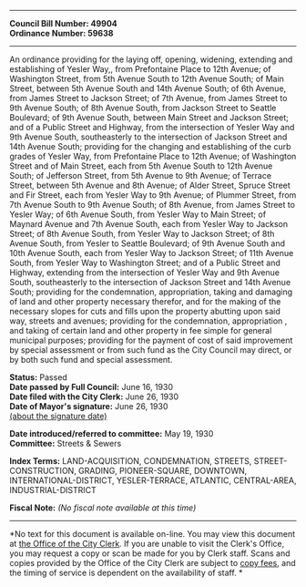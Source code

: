 * * * * *  
  
**Council Bill Number: [](#h0)[](#h2)49904**   
**Ordinance Number: 59638**  
  
* * * * *  
  
An ordinance providing for the laying off, opening, widening, extending and establishing of Yesler Way,, from Prefontaine Place to 12th Avenue; of Washington Street, from 5th Avenue South to 12th Avenue South; of Main Street, between 5th Avenue South and 14th Avenue South; of 6th Avenue, from James Street to Jackson Street; of 7th Avenue, from James Street to 9th Avenue South; of 8th Avenue South, from Jackson Street to Seattle Boulevard; of 9th Avenue South, between Main Street and Jackson Street; and of a Public Street and Highway, from the intersection of Yesler Way and 9th Avenue South, southeasterly to the intersection of Jackson Street and 14th Avenue South; providing for the changing and establishing of the curb grades of Yesler Way, from Prefontaine Place to 12th Avenue; of Washington Street and of Main Street, each from 5th Avenue South to 12th Avenue South; of Jefferson Street, from 5th Avenue to 9th Avenue; of Terrace Street, between 5th Avenue and 8th Avenue; of Alder Street, Spruce Street and Fir Street, each from Yesler Way to 9th Avenue; of Plummer Street, from 7th Avenue South to 9th Avenue South; of 8th Avenue, from James Street to Yesler Way; of 6th Avenue South, from Yesler Way to Main Street; of Maynard Avenue and 7th Avenue South, each from Yesler Way to Jackson Street; of 8th Avenue South, from Yesler Way to Jackson Street; of 8th Avenue South, from Yesler to Seattle Boulevard; of 9th Avenue South and 10th Avenue South, each from Yesler Way to Jackson Street; of 11th Avenue South, from Yesler Way to Washington Street; and of a Public Street and Highway, extending from the intersection of Yesler Way and 9th Avenue South, southeasterly to the intersection of Jackson Street and 14th Avenue South; providing for the condemnation, appropriation, taking and damaging of land and other property necessary therefor, and for the making of the necessary slopes for cuts and fills upon the property abutting upon said way, streets and avenues; providing for the condemnation, appropriation , and taking of certain land and other property in fee simple for general municipal purposes; providing for the payment of cost of said improvement by special assessment or from such fund as the City Council may direct, or by both such fund and special assessment.  
  
**Status:** Passed   
**Date passed by Full Council:** June 16, 1930   
**Date filed with the City Clerk:** June 26, 1930   
**Date of Mayor's signature:** June 26, 1930   
[(about the signature date)](/~public/approvaldate.htm)   
  
  
**Date introduced/referred to committee:** May 19, 1930   
**Committee:** Streets & Sewers   
  
**Index Terms:** LAND-ACQUISITION, CONDEMNATION, STREETS, STREET-CONSTRUCTION, GRADING, PIONEER-SQUARE, DOWNTOWN, INTERNATIONAL-DISTRICT, YESLER-TERRACE, ATLANTIC, CENTRAL-AREA, INDUSTRIAL-DISTRICT  
  
**Fiscal Note:** *(No fiscal note available at this time)*  
  
* * * * *  
  
*No text for this document is available on-line. You may view this document at [the Office of the City Clerk](http://www.seattle.gov/leg/clerk/contactUs.htm). If you are unable to visit the Clerk's Office, you may request a copy or scan be made for you by Clerk staff. Scans and copies provided by the Office of the City Clerk are subject to [copy fees](http://clerk.seattle.gov/~public/clerkfees.htm), and the timing of service is dependent on the availability of staff. *  
  
  
